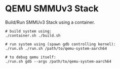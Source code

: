 QEMU SMMUv3 Stack
=================

Build/Run SMMUv3 Stack using a container.

```
# build system using:
./container.sh ./build.sh

# run system using (spawn gdb controlling kernel):
./run.sh ./run.sh /path/to/qemu-system-aarch64

# to debug qemu itself:
./run.sh gdb --args /path/to/qemu-system-aarch64
```
